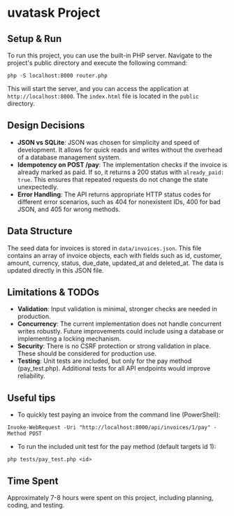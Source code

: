 # uvatask Project

## Setup & Run
To run this project, you can use the built-in PHP server. Navigate to the project's public directory and execute the following command:

```
php -S localhost:8000 router.php
```

This will start the server, and you can access the application at `http://localhost:8000`.
The `index.html` file is located in the `public` directory.

## Design Decisions
- **JSON vs SQLite**: JSON was chosen for simplicity and speed of development. It allows for quick reads and writes without the overhead of a database management system.
- **Idempotency on POST /pay**: The implementation checks if the invoice is already marked as paid. If so, it returns a 200 status with `already_paid: true`. This ensures that repeated requests do not change the state unexpectedly.
- **Error Handling**: The API returns appropriate HTTP status codes for different error scenarios, such as 404 for nonexistent IDs, 400 for bad JSON, and 405 for wrong methods.

## Data Structure
The seed data for invoices is stored in `data/invoices.json`. This file contains an array of invoice objects, each with fields such as id, customer, amount, currency, status, due_date, updated_at and deleted_at. The data is updated directly in this JSON file.

## Limitations & TODOs
- **Validation**: Input validation is minimal, stronger checks are needed in production.
- **Concurrency**: The current implementation does not handle concurrent writes robustly. Future improvements could include using a database or implementing a locking mechanism.
- **Security**: There is no CSRF protection or strong validation in place. These should be considered for production use.
- **Testing**: Unit tests are included, but only for the pay method (pay_test.php). Additional tests for all API endpoints would improve reliability.


## Useful tips
- To quickly test paying an invoice from the command line (PowerShell):
```
Invoke-WebRequest -Uri "http://localhost:8000/api/invoices/1/pay" -Method POST
```
- To run the included unit test for the pay method (default targets id 1):
``` 
php tests/pay_test.php <id>
```

## Time Spent
Approximately 7-8 hours were spent on this project, including planning, coding, and testing.